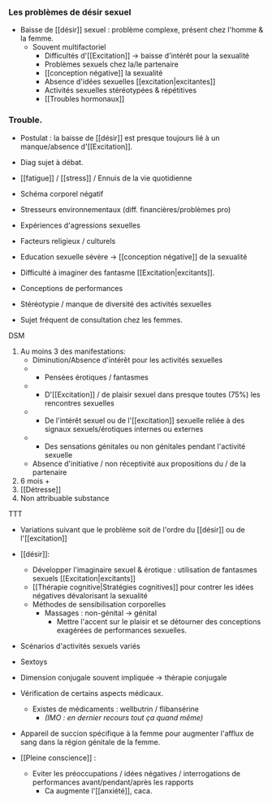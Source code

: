 ### Les problèmes de désir sexuel 

- Baisse de [[désir]] sexuel : problème complexe, présent chez l'homme & la femme. 
	- Souvent multifactoriel 
		- Difficultés d'[[Excitation]] -> baisse d'intérêt pour la sexualité 
		- Problèmes sexuels chez la/le partenaire 
		- [[conception négative]] la sexualité 
		- Absence d'idées sexuelles [[excitation|excitantes]] 
		- Activités sexuelles stéréotypées & répétitives
		- [[Troubles hormonaux]] 

### Trouble.

- Postulat : la baisse de [[désir]] est presque toujours lié à un manque/absence d'[[Excitation]].
- Diag sujet à débat.

- [[fatigue]] / [[stress]] / Ennuis de la vie quotidienne 
- Schéma corporel négatif 
- Stresseurs environnementaux (diff. financières/problèmes pro)
- Expériences d'agressions sexuelles 
- Facteurs religieux / culturels 
- Education sexuelle sévère -> [[conception négative]] de la sexualité 
- Difficulté à imaginer des fantasme [[Excitation|excitants]].
- Conceptions de performances 
- Stéréotypie / manque de diversité des activités sexuelles 

- Sujet fréquent de consultation chez les femmes. 

DSM 
1. Au moins 3 des manifestations:
	- Diminution/Absence d'intérêt pour les activités sexuelles 
	- - Pensées érotiques / fantasmes
	- - D'[[Excitation]] / de plaisir sexuel dans presque toutes (75%) les rencontres sexuelles 
	- - De l'intérêt sexuel ou de l'[[excitation]] sexuelle reliée à des signaux sexuels/érotiques internes ou externes 
	- - Des sensations génitales ou non génitales pendant l'activité sexuelle 
	- Absence d'initiative / non réceptivité aux propositions du / de la partenaire 
2. 6 mois + 
3. [[Détresse]] 
4. Non attribuable substance 

TTT 
- Variations suivant que le problème soit de l'ordre du [[désir]] ou de l'[[excitation]]

- [[désir]]:
	- Développer l'imaginaire sexuel & érotique : utilisation de fantasmes sexuels [[Excitation|excitants]] 
	- [[Thérapie cognitive|Stratégies cognitives]] pour contrer les idées négatives dévalorisant la sexualité 
	- Méthodes de sensibilisation corporelles 
		- Massages : non-génital -> génital 
			- Mettre l'accent sur le plaisir et se détourner des conceptions exagérées de performances sexuelles. 
- Scénarios d'activités sexuels variés 
- Sextoys 
- Dimension conjugale souvent impliquée -> thérapie conjugale 
- Vérification de certains aspects médicaux. 
	- Existes de médicaments : wellbutrin / flibansérine 
		- *(IMO : en dernier recours tout ça quand même)*
- Appareil de succion spécifique à la femme pour augmenter l'afflux de sang dans la région génitale de la femme. 
- [[Pleine conscience]] :
	- Eviter les préoccupations / idées négatives / interrogations de performances avant/pendant/après les rapports 
		- Ca augmente l'[[anxiété]], caca. 
